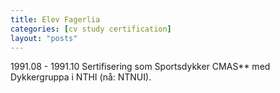 ```yaml
---
title: Elev Fagerlia
categories: [cv study certification]
layout: "posts"
---
```


1991.08 - 1991.10 Sertifisering som Sportsdykker CMAS** med Dykkergruppa i NTHI (nå: NTNUI).
